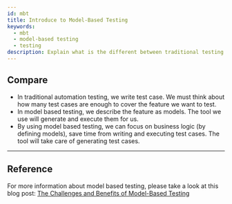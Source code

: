 ```yaml
---
id: mbt
title: Introduce to Model-Based Testing
keywords:
  - mbt
  - model-based testing
  - testing
description: Explain what is the different between traditional testing and model-based testing
---
```


## Compare

- In traditional automation testing, we write test case. We must think about how many test cases are enough to cover the feature we want to test.
- In model based testing, we describe the feature as models. The tool we use will generate and execute them for us.
- By using model based testing, we can focus on business logic (by defining models), save time from writing and executing test cases. The tool will take care of generating test cases.

---

## Reference

For more information about model based testing, please take a look at this blog post:
[The Challenges and Benefits of Model-Based Testing](https://saucelabs.com/blog/the-challenges-and-benefits-of-model-based-testing)
